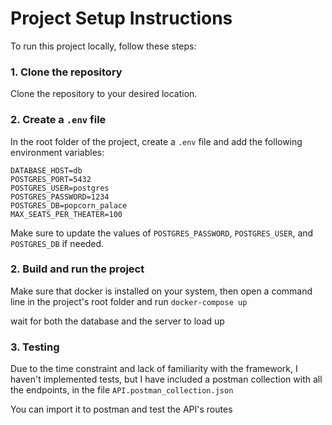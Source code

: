 # Project Setup Instructions

To run this project locally, follow these steps:

### 1. Clone the repository

Clone the repository to your desired location.

### 2. Create a `.env` file

In the root folder of the project, create a `.env` file and add the following environment variables:

```env
DATABASE_HOST=db
POSTGRES_PORT=5432
POSTGRES_USER=postgres
POSTGRES_PASSWORD=1234
POSTGRES_DB=popcorn_palace
MAX_SEATS_PER_THEATER=100
```

Make sure to update the values of `POSTGRES_PASSWORD`, `POSTGRES_USER`, and `POSTGRES_DB` if needed.

### 2. Build and run the project

Make sure that docker is installed on your system,
then open a command line in the project's root folder and run `docker-compose up`

wait for both the database and the server to load up

### 3. Testing

Due to the time constraint and lack of familiarity with the framework, I haven't implemented tests, but I have included a postman collection with all the endpoints, in the file `API.postman_collection.json`

You can import it to postman and test the API's routes

